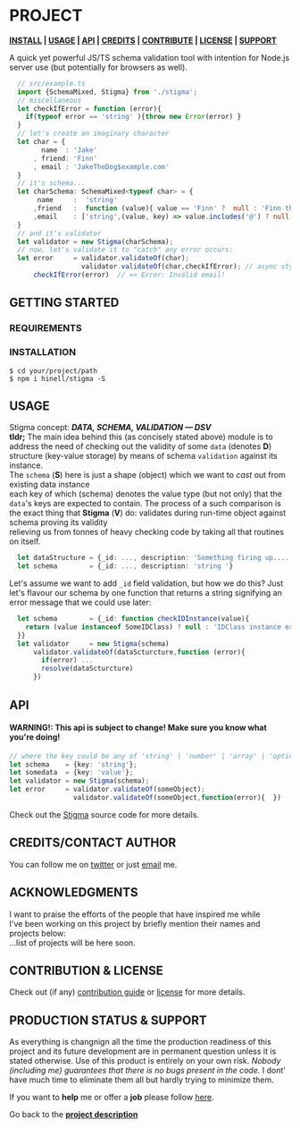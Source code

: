 <!-- [![Image caption](/project.logo.jpg)](#) -->

# PROJECT
**[INSTALL][i] | [USAGE][u] | [API][a] | [CREDITS][c] | [CONTRIBUTE][cpl] | [LICENSE][cpl] | [SUPPORT][ps]**

[d]: #project

A quick yet powerful JS/TS schema validation tool with intention for Node.js server use (but potentially for browsers as well).

```typescript
  // src/example.ts
  import {SchemaMixed, Stigma} from './stigma';
  // miscellaneous
  let checkIfError = function (error){
    if(typeof error == 'string' ){throw new Error(error) }
  }
  // let's create an imaginary character
  let char = {
        name  : 'Jake'
      , friend: 'Finn'
      , email : 'JakeTheDog$example.com'
  }
  // it's schema...
  let charSchema: SchemaMixed<typeof char> = {
       name     :  'string'
      ,friend   :  function (value){ value == 'Finn' ?  null : 'Finn the only best friend!'}
      ,email    : ['string',(value, key) => value.includes('@') ? null : 'Invalid email! ']
  }
  // and it's validator
  let validator = new Stigma(charSchema);
  // now, let's validate it to "catch" any error occurs: 
  let error     = validator.validateOf(char);
                  validator.validateOf(char,checkIfError); // async style
      checkIfError(error)  // => Error: Invalid email!
```

## GETTING STARTED
[gt]: #getting-started 'Getting started guide'
### REQUIREMENTS

### INSTALLATION
[i]: #installation 'Installation guide' 

```shell
$ cd your/project/path
$ npm i hinell/stigma -S

```
## USAGE
[u]: #usage 'Product usage'

Stigma concept: ***DATA, SCHEMA, VALIDATION — DSV*** <br>
**tldr;** The main idea behind this (as concisely stated above) module is to address the need of checking out the validity of some ``data`` (denotes **D**)<br>
structure (key-value storage) by means of schema ``validation`` against its instance.<br>
The ``schema`` (**S**) here is just a shape (object) which we want to *cast* out from existing data instance<br>
each key of which (schema) denotes the value type (but not only) that the ``data``'s keys are expected to contain.
The process of a such comparison is the exact thing that **Stigma** (**V**) do: 
validates during run-time object against schema proving its validity<br>
relieving us from tonnes of heavy checking code by taking all that routines on itself.

```typescript
  let dataStructure = {_id: ..., description: 'Something firing up....'}
  let schema        = {_id: ..., description: 'string '}
```
Let's assume we want to add ``_id`` field validation, but how we do this?
Just let's flavour our schema by one function that returns a string signifying an error message that we could use later:
```typescript
  let schema        = {_id: function checkIDInstance(value){
    return (value instanceof SomeIDClass) ? null : 'IDClass instance expected!'
  }}
  let validator     = new Stigma(schema)
      validator.validateOf(dataScturcture,function (error){
        if(error) ...
        resolve(dataScturcture)
      })
```

## API
[a]: #api 'Module\'s API description'
#### WARNING!: This api is subject to change! Make sure you know what you're doing!

```typescript
// where the key could be any of 'string' | 'number' | 'array' | 'optional' | 'required' or array of specified types
let schema    = {key: 'string'}; 
let somedata  = {key: 'value'};
let validator = new Stigma(schema);
let error     = validator.validateOf(someObject);
                validator.validateOf(someObject,function(error){  })
```

Check out the [Stigma](./src/stigma.ts#L1) source code for more details.

## CREDITS/CONTACT AUTHOR
[c]: #creditscontact-author 'Credits & author\'s contacts info '
You can follow me on [twitter](https://twitter.com/biteofpie) or just [email](mailto:al.neodim@gmail.com) me.

## ACKNOWLEDGMENTS
[acc]: acknowledgments

I want to praise the efforts of the people that have inspired me while <br>
I've been working on this project by briefly mention their names and projects below: <br>
...list of projects will be here soon.

## CONTRIBUTION & LICENSE
[cpl]:#contribution--license 'Contribution guide & license info'

Check out (if any) <a href='/CONTRIBUTION'>contribution guide</a> or <a href='/LICENSE'>license</a> for more details.

## PRODUCTION STATUS & SUPPORT
[ps]: #production-status--support 'Production use disclaimer & support info'

As everything is changnign all the time the production readiness of this project and its future development are
in permanent question unless it is stated otherwise.
Use of this product is entirely on your own risk. *Nobody (including me) guarantees that there is no bugs present in the code.*
I dont' have much time to eliminate them all but hardly trying to minimize them.

If you want to **help** me or offer a **job** please follow [here][c].

Go back to the **[project description][d]**
